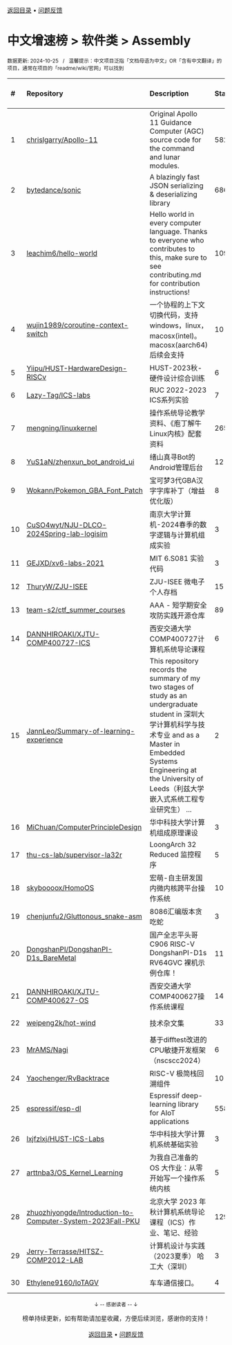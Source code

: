 <a href="https://gitee.com/GrowingGit/GitHub-Chinese-Top-Charts#github中文排行榜">返回目录</a> • <a href="/content/docs/feedback.md">问题反馈</a>

# 中文增速榜 > 软件类 > Assembly
<sub>数据更新: 2024-10-25&nbsp;&nbsp;&nbsp;/&nbsp;&nbsp;&nbsp;温馨提示：中文项目泛指「文档母语为中文」OR「含有中文翻译」的项目，通常在项目的「readme/wiki/官网」可以找到</sub>

|#|Repository|Description|Stars|Average daily growth|Updated|
|:-|:-|:-|:-|:-|:-|
|1|[chrislgarry/Apollo-11](https://github.com/chrislgarry/Apollo-11)|Original Apollo 11 Guidance Computer (AGC) source code for the command and lunar modules.|58255|15|2024-07-11|
|2|[bytedance/sonic](https://github.com/bytedance/sonic)|A blazingly fast JSON serializing & deserializing library|6861|5|2024-10-21|
|3|[leachim6/hello-world](https://github.com/leachim6/hello-world)|Hello world in every computer language.  Thanks to everyone who contributes to this, make sure to see contributing.md for contribution instructions!|10971|2|2024-08-20|
|4|[wujin1989/coroutine-context-switch](https://github.com/wujin1989/coroutine-context-switch)|一个协程的上下文切换代码，支持windows，linux，macosx(intel)。macosx(aarch64)后续会支持|10|0|2024-07-18|
|5|[Yiipu/HUST-HardwareDesign-RISCv](https://github.com/Yiipu/HUST-HardwareDesign-RISCv)|HUST-2023秋-硬件设计综合训练|6|0|2024-09-13|
|6|[Lazy-Tag/ICS-labs](https://github.com/Lazy-Tag/ICS-labs)|RUC 2022-2023 ICS系列实验|7|0|2024-08-02|
|7|[mengning/linuxkernel](https://github.com/mengning/linuxkernel)|操作系统导论教学资料、《庖丁解牛Linux内核》配套资料|265|0|2024-07-20|
|8|[YuS1aN/zhenxun_bot_android_ui](https://github.com/YuS1aN/zhenxun_bot_android_ui)|绪山真寻Bot的Android管理后台|12|0|2024-09-08|
|9|[Wokann/Pokemon_GBA_Font_Patch](https://github.com/Wokann/Pokemon_GBA_Font_Patch)|宝可梦3代GBA汉字字库补丁（增益优化版）|8|0|2024-07-15|
|10|[CuSO4wyt/NJU-DLCO-2024Spring-lab-logisim](https://github.com/CuSO4wyt/NJU-DLCO-2024Spring-lab-logisim)|南京大学计算机-2024春季的数字逻辑与计算机组成实验|3|0|2024-07-12|
|11|[GEJXD/xv6-labs-2021](https://github.com/GEJXD/xv6-labs-2021)|MIT 6.S081 实验代码|3|0|2024-09-03|
|12|[ThuryW/ZJU-ISEE](https://github.com/ThuryW/ZJU-ISEE)|ZJU-ISEE 微电子 个人存档|15|0|2024-06-12|
|13|[team-s2/ctf_summer_courses](https://github.com/team-s2/ctf_summer_courses)|AAA - 短学期安全攻防实践开源仓库|89|0|2024-07-25|
|14|[DANNHIROAKI/XJTU-COMP400727-ICS](https://github.com/DANNHIROAKI/XJTU-COMP400727-ICS)|西安交通大学COMP400727计算机系统导论课程|6|0|2024-05-13|
|15|[JannLeo/Summary-of-learning-experience](https://github.com/JannLeo/Summary-of-learning-experience)|This repository records the summary of my two stages of study as an undergraduate student in 深圳大学计算机科学与技术专业 and as a Master in Embedded Systems Engineering at the University of Leeds（利兹大学嵌入式系统工程专业研究生） ...|2|0|2024-05-20|
|16|[MiChuan/ComputerPrincipleDesign](https://github.com/MiChuan/ComputerPrincipleDesign)|华中科技大学计算机组成原理课设|3|0|2024-08-05|
|17|[thu-cs-lab/supervisor-la32r](https://github.com/thu-cs-lab/supervisor-la32r)|LoongArch 32 Reduced 监控程序|5|0|2024-06-30|
|18|[skyboooox/HomoOS](https://github.com/skyboooox/HomoOS)|宏萌-自主研发国内微内核跨平台操作系统|10|0|2024-06-28|
|19|[chenjunfu2/Gluttonous_snake-asm](https://github.com/chenjunfu2/Gluttonous_snake-asm)|8086汇编版本贪吃蛇|3|0|2024-08-19|
|20|[DongshanPI/DongshanPI-D1s_BareMetal](https://github.com/DongshanPI/DongshanPI-D1s_BareMetal)|国产全志平头哥C906 RISC-V DongshanPI-D1s RV64GVC 裸机示例仓库！|11|0|2024-05-09|
|21|[DANNHIROAKI/XJTU-COMP400627-OS](https://github.com/DANNHIROAKI/XJTU-COMP400627-OS)|西安交通大学COMP400627操作系统课程|14|0|2024-04-25|
|22|[weipeng2k/hot-wind](https://github.com/weipeng2k/hot-wind)|技术杂文集|33|0|2024-09-11|
|23|[MrAMS/Nagi](https://github.com/MrAMS/Nagi)|基于difftest改进的CPU敏捷开发框架（nscscc2024）|6|0|2024-09-06|
|24|[Yaochenger/RvBacktrace](https://github.com/Yaochenger/RvBacktrace)|RISC-V 极简栈回溯组件|10|0|2024-09-24|
|25|[espressif/esp-dl](https://github.com/espressif/esp-dl)|Espressif deep-learning library for AIoT applications|558|0|2024-10-24|
|26|[lxjfzlxj/HUST-ICS-Labs](https://github.com/lxjfzlxj/HUST-ICS-Labs)|华中科技大学计算机系统基础实验|3|0|2024-10-15|
|27|[arttnba3/OS_Kernel_Learning](https://github.com/arttnba3/OS_Kernel_Learning)|为我自己准备的 OS 大作业：从零开始写一个操作系统内核|5|0|2024-06-17|
|28|[zhuozhiyongde/Introduction-to-Computer-System-2023Fall-PKU](https://github.com/zhuozhiyongde/Introduction-to-Computer-System-2023Fall-PKU)|北京大学 2023 年秋计算机系统导论课程（ICS）作业、笔记、经验|129|0|2024-10-11|
|29|[Jerry-Terrasse/HITSZ-COMP2012-LAB](https://github.com/Jerry-Terrasse/HITSZ-COMP2012-LAB)|计算机设计与实践（2023夏季）   哈工大（深圳）|3|0|2024-08-30|
|30|[Ethylene9160/IoTAGV](https://github.com/Ethylene9160/IoTAGV)|车车通信接口。|4|0|2024-10-11|

<div align="center">
    <p><sub>↓ -- 感谢读者 -- ↓</sub></p>
    榜单持续更新，如有帮助请加星收藏，方便后续浏览，感谢你的支持！
</div>

<br/>

<div align="center"><a href="https://gitee.com/GrowingGit/GitHub-Chinese-Top-Charts#github中文排行榜">返回目录</a> • <a href="/content/docs/feedback.md">问题反馈</a></div>

